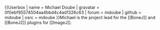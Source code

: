 {{Userbox
| name = Michael Doube
| gravatar = 0f0ebf95574504aa4bbd4c4ad1326c63
| forum = mdoube
| github = mdoube
| osrc = mdoube
}}Michael is the project lead for the [[BoneJ]] and [[BoneJ2]] plugins for [[ImageJ]].

